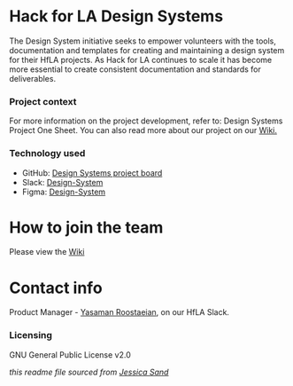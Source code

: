 # Hack for LA Design Systems

The Design System initiative seeks  to empower volunteers with the tools, documentation and templates for creating and maintaining a design system for their HfLA projects.  As Hack for LA continues to scale it has become more essential to create consistent documentation and standards for deliverables. 

### Project context

For more information on the project development, refer to: Design Systems Project One Sheet. You can also read more about our project on our [Wiki.](https://github.com/hackforla/design-systems/wiki)

### Technology used

- GitHub: [Design Systems project board](https://github.com/hackforla/design-systems/projects/1)
- Slack: [Design-System](https://hackforla.slack.com/archives/CH2U1CB9Q)
- Figma: [Design-System](https://www.figma.com/files/project/39879901/Team-project?fuid=865434236598798678)

# How to join the team

Please view the [Wiki](https://github.com/hackforla/design-systems/wiki)

# Contact info

Product Manager - [Yasaman Roostaeian](https://www.linkedin.com/in/yasaman-roostaeian/), on our HfLA Slack.

### Licensing

GNU General Public License v2.0

_this readme file sourced from [Jessica Sand](http://jessicasand.com/other-stuff/just-enough-docs/)_
